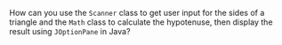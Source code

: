 How can you use the `Scanner` class to get user input for the sides of a triangle and the `Math` class to calculate the hypotenuse, then display the result using `JOptionPane` in Java?
